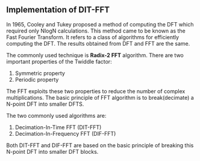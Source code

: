 ## Implementation of DIT-FFT ##

In 1965, Cooley and Tukey proposed a method of computing the DFT which required only NlogN calculations.
This method came to be known as the Fast Fourier Transform.
It refers to a class of algorithms for efficiently computing the DFT.
The results obtained from DFT and FFT are the same.

The commonly used technique is **Radix-2 FFT** algorithm.
There are two important properties of the Twiddle factor:
1. Symmetric property
2. Periodic property

The FFT exploits these two properties to reduce the number of complex multiplications.
The basic principle of FFT algorithm is to break(decimate) a N-point DFT into smaller DFTS.

The two commonly used algorithms are:
1. Decimation-In-Time FFT (DIT-FFT)
2. Decimation-In-Frequency FFT (DIF-FFT)

Both DIT-FFT and DIF-FFT are based on the basic principle of breaking this N-point DFT into smaller DFT blocks.
